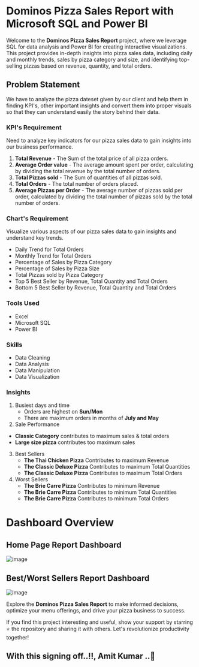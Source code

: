 # Dominos Pizza Sales Report with Microsoft SQL and Power BI

Welcome to the **Dominos Pizza Sales Report** project, where we leverage SQL for data analysis and Power BI for creating interactive visualizations. This project provides in-depth insights into pizza sales data, including daily and monthly trends, sales by pizza category and size, and identifying top-selling pizzas based on revenue, quantity, and total orders.

## Problem Statement
We have to analyze the pizza dateset given by our client and help them in finding KPI's, other important insights and convert them into proper visuals so that they can understand easily
the story behind their data.

### KPI's Requirement

Need to analyze key indicators for our pizza sales data to gain insights into our business performance.

1. **Total Revenue** - The Sum of the total price of all pizza orders.
2. **Average Order value** - The average amount spent per order, calculating by dividing the total revenue by the total number of orders.
3. **Total Pizzas sold** - The Sum of quantities of all pizzas sold.
4. **Total Orders** - The total number of orders placed.
5. **Average Pizzas per Order** - The average number of pizzas sold per order, calculated by dividing the total number of pizzas sold by the total number of orders.
  
### Chart's Requirement
Visualize various aspects of our pizza sales data to gain insights and understand key trends.
- Daily Trend for Total Orders
- Monthly Trend for Total Orders
- Percentage of Sales by Pizza Category
- Percentage of Sales by Pizza Size
- Total Pizzas sold by Pizza Category
- Top 5 Best Seller by Revenue, Total Quantity and Total Orders
- Bottom 5 Best Seller by Revenue, Total Quantity and Total Orders

### Tools Used
- Excel
- Microsoft SQL
- Power BI

### Skills
- Data Cleaning
- Data Analysis
- Data Manipulation
- Data Visualization
 
### Insights
1. Busiest days and time
   - Orders are highest on **Sun/Mon**
   - There are maximum orders in months of **July and May**
2. Sale Performance
  - **Classic Category** contributes to maximum sales & total orders
  - **Large size pizza** contributes too maximum sales
3. Best Sellers
   - **The Thai Chicken Pizza** Contributes to maximum Revenue
   - **The Classic Deluxe Pizza** Contributes to maximum Total Quantities
   - **The Classic Deluxe Pizza** Contributes to maximum Total Orders
4. Worst Sellers
   - **The Brie Carre Pizza** Contributes to minimum Revenue
   - **The Brie Carre Pizza** Contributes to minimum Total Quantities
   - **The Brie Carre Pizza** Contributes to minimum Total Orders


# Dashboard Overview

## Home Page Report Dashboard
![image](https://github.com/amitkumargoyal1990/SQL_PowerBI_Project-Pizza-Sales-Report/assets/90434295/a70d75dc-4414-4c82-8e65-8747014016e5)


## Best/Worst Sellers Report Dashboard
![image](https://github.com/amitkumargoyal1990/SQL_PowerBI_Project-Pizza-Sales-Report/assets/90434295/14a944c8-5e60-48ac-a8f3-ea636e6fd1e5)


Explore the **Dominos Pizza Sales Report** to make informed decisions, optimize your menu offerings, and drive your pizza business to success.

If you find this project interesting and useful, show your support by starring ⭐ the repository and sharing it with others. Let's revolutionize productivity together!

## With this signing off..!!, Amit Kumar ..🤞
